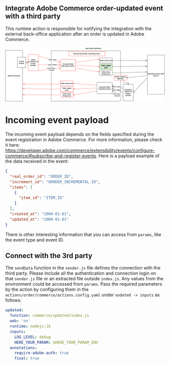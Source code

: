 ## Integrate Adobe Commerce order-updated event with a third party
This runtime action is responsible for notifying the integration with the external back-office application after an order is updated in Adobe Commerce.

![Alt text](CommerceOrderUpdateSync.png "Title")

# Incoming event payload
The incoming event payload depends on the fields specified during the event registration in Adobe Commerce. For more information, please check it here: https://developer.adobe.com/commerce/extensibility/events/configure-commerce/#subscribe-and-register-events.
Here is a payload example of the data received in the event:
```json
{
  "real_order_id": "ORDER_ID",
  "increment_id": "ORRDER_INCREMENTAL_ID",
  "items": [
    {
      "item_id": "ITEM_ID"
    }
  ],
  "created_at": "2000-01-01",
  "updated_at": "2000-01-01"
}
```
There is other interesting information that you can access from `params`, like the event type and event ID.

## Connect with the 3rd party
The `sendData` function in the `sender.js` file defines the connection with the third party. 
Please include all the authentication and connection login on that `sender.js` file or an extracted file outside `index.js`. 
Any values from the environment could be accessed from `params`. Pass the required parameters by the action by configuring them in the `actions/order/commerce/actions.config.yaml` under `uodated -> inputs` as follows:
```yaml
updated:
  function: commerce/updated/index.js
  web: 'no'
  runtime: nodejs:16
  inputs:
    LOG_LEVEL: debug
    HERE_YOUR_PARAM: $HERE_YOUR_PARAM_ENV
  annotations:
    require-adobe-auth: true
    final: true
```

